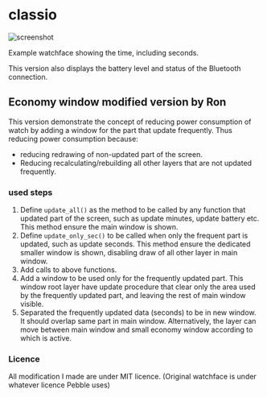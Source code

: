 # classio

![screenshot](classio-battery-connection-screenshot.png)

Example watchface showing the time, including seconds.

This version also displays the battery level and status of the Bluetooth connection.

## Economy window modified version by Ron

This version demonstrate the concept of reducing power consumption of watch by adding a window for the part that update frequently. Thus reducing power consumption because:
* reducing redrawing of non-updated part of the screen.
* Reducing recalculating/rebuilding all other layers that are not updated frequently.

### used steps
1. Define `update_all()` as the method to be called by any function that updated part of the screen, such as update minutes, update battery etc. This method ensure the main window is shown.
2. Define `update_only_sec()` to be called when only the frequent part is updated, such as update seconds. This method ensure the dedicated smaller window is shown, disabling draw of all other layer in main window. 
3. Add calls to above functions.
4. Add a window to be used only for the frequently updated part. This window root layer have update procedure that clear only the area used by the frequently updated part, and leaving the rest of main window visible.
5. Separated the frequently updated data (seconds) to be in new window. It should overlap same part in main window. Alternatively, the layer can move between main window and small economy window according to which is active. 

### Licence
All modification I made are under MIT licence. (Original watchface is under whatever licence Pebble uses)